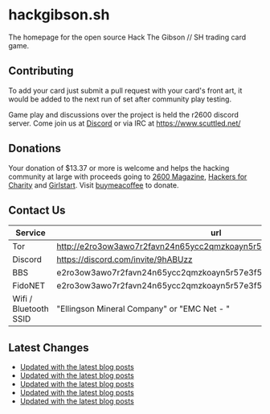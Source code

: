 # hackgibson.sh
The homepage for the open source Hack The Gibson // SH trading card game.


## Contributing

To add your card just submit a pull request with your card's front art, it would be added to the next run of set after community play testing.

Game play and discussions over the project is held the r2600 discord server. Come join us at [Discord](https://discord.com/invite/9hABUzz) or via IRC at https://www.scuttled.net/


## Donations

Your donation of $13.37 or more is welcome and helps the hacking community at large with proceeds going to [2600 Magazine](https://2600.com/), [Hackers for Charity](https://hackersforcharity.org) and [Girlstart](https://girlstart.org).  Visit [buymeacoffee](https://www.buymeacoffee.com/hackgibson.sh) to donate.


## Contact Us

Service | url
-|-
Tor | http://e2ro3ow3awo7r2favn24n65ycc2qmzkoayn5r57e3f56nvjwdcgg32ad.onion
Discord | https://discord.com/invite/9hABUzz
BBS | e2ro3ow3awo7r2favn24n65ycc2qmzkoayn5r57e3f56nvjwdcgg32ad.onion:23
FidoNET | e2ro3ow3awo7r2favn24n65ycc2qmzkoayn5r57e3f56nvjwdcgg32ad.onion:24554
Wifi / Bluetooth SSID | "Ellingson Mineral Company" or "EMC Net - <fidonet address>"

## Latest Changes
<!-- BLOG-POST-LIST:START -->
- [Updated with the latest blog posts](https://github.com/DFW2600/hackgibson.sh/commit/c3e22f8ef17e5dcf22e7f83e72c027a170186dde)
- [Updated with the latest blog posts](https://github.com/DFW2600/hackgibson.sh/commit/506e8ac0ffab23398a67570efcfcbf3dac42405f)
- [Updated with the latest blog posts](https://github.com/DFW2600/hackgibson.sh/commit/e7e2cac6dd48b19040dc229015b4dea7548ee63a)
- [Updated with the latest blog posts](https://github.com/DFW2600/hackgibson.sh/commit/cd6674409ae9c019e52a10dbd184e954ec6a300f)
- [Updated with the latest blog posts](https://github.com/DFW2600/hackgibson.sh/commit/b27fe37c5fb9dbbac508d1c36aa676c30f714e7a)
<!-- BLOG-POST-LIST:END -->
